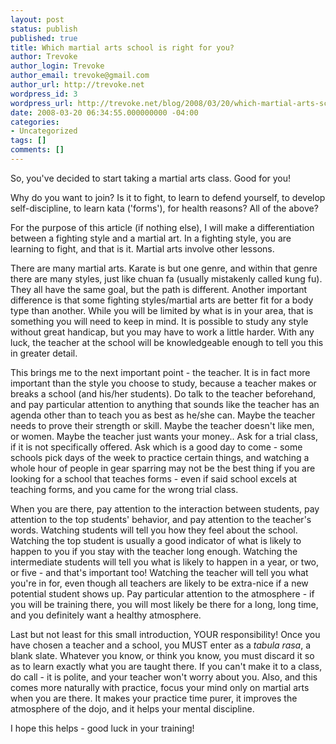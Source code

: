 ```yaml
---
layout: post
status: publish
published: true
title: Which martial arts school is right for you?
author: Trevoke
author_login: Trevoke
author_email: trevoke@gmail.com
author_url: http://trevoke.net
wordpress_id: 3
wordpress_url: http://trevoke.net/blog/2008/03/20/which-martial-arts-school-is-right-for-you/
date: 2008-03-20 06:34:55.000000000 -04:00
categories:
- Uncategorized
tags: []
comments: []
---
```

So, you've decided to start taking a martial arts class. Good for you!

Why do you want to join? Is it to fight, to learn to defend yourself, to develop self-discipline, to learn kata ('forms'), for health reasons? All of the above?

For the purpose of this article (if nothing else), I will make a differentiation between a fighting style and a martial art. In a fighting style, you are learning to fight, and that is it. Martial arts involve other lessons.

There are many martial arts. Karate is but one genre, and within that genre there are many styles, just like chuan fa (usually mistakenly called kung fu). They all have the same goal, but the path is different. Another important difference is that some fighting styles/martial arts are better fit for a body type than another. While you will be limited by what is in your area, that is something you will need to keep in mind. It is possible to study any style without great handicap, but you may have to work a little harder. With any luck, the teacher at the school will be knowledgeable enough to tell you this in greater detail.

This brings me to the next important point - the teacher. It is in fact more important than the style you choose to study, because a teacher makes or breaks a school (and his/her students). Do talk to the teacher beforehand, and pay particular attention to anything that sounds like the teacher has an agenda other than to teach you as best as he/she can. Maybe the teacher needs to prove their strength or skill. Maybe the teacher doesn't like men, or women. Maybe the teacher just wants your money..
Ask for a trial class, if it is not specifically offered. Ask which is a good day to come - some schools pick days of the week to practice certain things, and watching a whole hour of people in gear sparring may not be the best thing if you are looking for a school that teaches forms - even if said school excels at teaching forms, and you came for the wrong trial class.

When you are there, pay attention to the interaction between students, pay attention to the top students' behavior, and pay attention to the teacher's words. Watching students will tell you how they feel about the school. Watching the top student is usually a good indicator of what is likely to happen to you if you stay with the teacher long enough. Watching the intermediate students will tell you what is likely to happen in a year, or two, or five - and that's important too! Watching the teacher will tell you what you're in for, even though all teachers are likely to be extra-nice if a new potential student shows up. Pay particular attention to the atmosphere - if you will be training there, you will most likely be there for a long, long time, and you definitely want a healthy atmosphere.

Last but not least for this small introduction, YOUR responsibility!
Once you have chosen a teacher and a school, you MUST enter as a <em>tabula rasa</em>, a blank slate. Whatever you know, or think you know, you must discard it so as to learn exactly what you are taught there.
If you can't make it to a class, do call - it is polite, and your teacher won't worry about you.
Also, and this comes more naturally with practice, focus your mind only on martial arts when you are there. It makes your practice time purer, it improves the atmosphere of the dojo, and it helps your mental discipline.

I hope this helps - good luck in your training!
